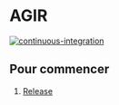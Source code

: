 # AGIR

[![continuous-integration](https://github.com/betagouv/agir-mobile/actions/workflows/continuous-integration.yml/badge.svg?branch=main)](https://github.com/betagouv/agir-mobile/actions/workflows/continuous-integration.yml)

## Pour commencer

1. [Release](./docs/release.md)
